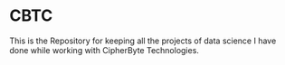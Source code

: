 # CBTC
This is the Repository for keeping all the projects of data science I have done while working with CipherByte Technologies.
